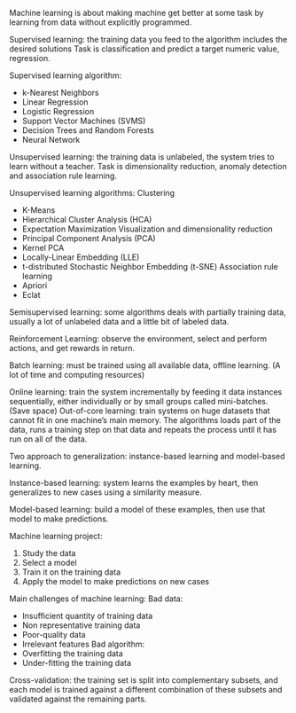 
Machine learning is about making machine get better at some task by learning from data without explicitly programmed.

Supervised learning: the training data you feed to the algorithm includes the desired solutions
Task is classification and predict a target numeric value, regression.

Supervised learning algorithm:   
* k-Nearest Neighbors
* Linear Regression
* Logistic Regression
* Support Vector Machines (SVMS)
* Decision Trees and Random Forests
* Neural Network

Unsupervised learning: the training data is unlabeled, the system tries to learn without a teacher. 
Task is dimensionality reduction, anomaly detection and association rule learning.

Unsupervised learning algorithms: 
Clustering
* K-Means
* Hierarchical Cluster Analysis (HCA)
* Expectation Maximization
Visualization and dimensionality reduction
* Principal Component Analysis (PCA)
* Kernel PCA
* Locally-Linear Embedding (LLE)
* t-distributed Stochastic Neighbor Embedding (t-SNE)
Association rule learning
* Apriori
* Eclat

Semisupervised learning: some algorithms deals with partially training data, usually a lot of unlabeled data and a little bit of labeled data.

Reinforcement Learning: observe the environment, select and perform actions, and get rewards in return.

Batch learning: must be trained using all available data, offline learning.
(A lot of time and computing resources)

Online learning: train the system incrementally by feeding it data instances sequentially, either individually or by small groups called mini-batches.
(Save space)
Out-of-core learning: train systems on huge datasets that cannot fit in one machine’s main memory. The algorithms loads part of the data, runs a training step on that data and repeats the process until it has run on all of the data.

Two approach to generalization: instance-based learning and model-based learning.

Instance-based learning: system learns the examples by heart, then generalizes to new cases using a similarity measure.

Model-based learning: build a model of these examples, then use that model to make predictions.

Machine learning project:
1. Study the data
2. Select a model
3. Train it on the training data
4. Apply the model to make predictions on new cases

Main challenges of machine learning:
Bad data:
* Insufficient quantity of training data
* Non representative training data
* Poor-quality data
* Irrelevant features
Bad algorithm:
* Overfitting the training data
* Under-fitting the training data

Cross-validation: the training set is split into complementary subsets, and each model is trained against a different combination of these subsets and validated against the remaining parts.


